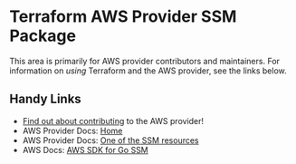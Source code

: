 # Terraform AWS Provider SSM Package
<!-- markdownlint-disable MD026 -->
This area is primarily for AWS provider contributors and maintainers. For information on _using_ Terraform and the AWS provider, see the links below.


## Handy Links
* [Find out about contributing](../../../docs/contributing) to the AWS provider!
* AWS Provider Docs: [Home](https://registry.terraform.io/providers/hashicorp/aws/latest/docs)
* AWS Provider Docs: [One of the SSM resources](https://registry.terraform.io/providers/hashicorp/aws/latest/docs/resources/ssm_activation)
* AWS Docs: [AWS SDK for Go SSM](https://docs.aws.amazon.com/sdk-for-go/api/service/ssm/)
